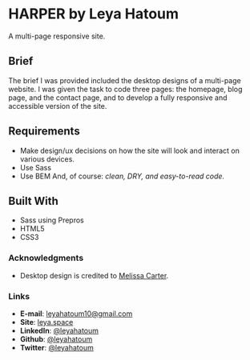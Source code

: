 # HARPER by Leya Hatoum
A multi-page responsive site.

## Brief
The brief I was provided included the desktop designs of a multi-page website. I was given the task to code three pages: the homepage, blog page, and the contact page, and to develop a fully responsive and accessible version of the site.

## Requirements
- Make design/ux decisions on how the site will look and interact on various devices.
- Use Sass
- Use BEM
And, of course: *clean, DRY, and easy-to-read code.*

## Built With
- Sass using Prepros
- HTML5
- CSS3

### Acknowledgments
- Desktop design is credited to [Melissa Carter](http://www.melissacarterdesign.com/).

### Links
- **E-mail**: leyahatoum10@gmail.com
- **Site**: [leya.space](http://leya.space/)
- **LinkedIn**: [@leyahatoum](https://www.linkedin.com/in/leyahatoum/)
- **Github**: [@leyahatoum](https://github.com/LeyaHatoum)
- **Twitter**: [@leyahatoum](https://twitter.com/leyahatoum)
